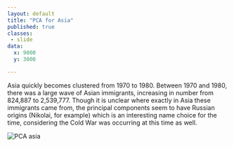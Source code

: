```yaml
---
layout: default
title: "PCA for Asia"
published: true
classes:
 - slide
data:
  x: 9000
  y: 3000

---
```


Asia quickly becomes clustered from 1970 to 1980. Between 1970 and 1980, there was a large wave of Asian immigrants, increasing in number from 824,887 to 2,539,777.  Though it is unclear where exactly in Asia these immigrants came from, the principal components seem to have Russian origins (Nikolai, for example) which is an interesting name choice for the time, considering the Cold War was occurring at this time as well.

![PCA asia](https://ulyssesinvictus.github.io/cs109-project/assets/PCA/pca_asia.png)
